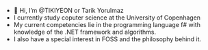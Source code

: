 - 👋 Hi, I’m @TIKIYEON or Tarik Yorulmaz
- I currently study coputer science at the University of Copenhagen
- My current competencies lie in the programming language f# with knowledge of the .NET framework and algorithms.
- I also have a special interest in FOSS and the philosophy behind it.

<!---
TIKIYEON/TIKIYEON is a ✨ special ✨ repository because its `README.md` (this file) appears on your GitHub profile.
You can click the Preview link to take a look at your changes.
--->
